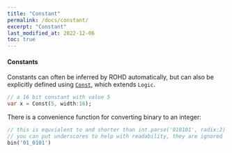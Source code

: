 ```yaml
---
title: "Constant"
permalink: /docs/constant/
excerpt: "Constant"
last_modified_at: 2022-12-06
toc: true
---
```


#### Constants

<!-- markdown-link-check-disable-next-line -->
Constants can often be inferred by ROHD automatically, but can also be explicitly defined using [`Const`](https://intel.github.io/rohd-website/api/rohd/Const-class.html), which extends `Logic`.

```dart
// a 16 bit constant with value 5
var x = Const(5, width:16);
```

There is a convenience function for converting binary to an integer:

```dart
// this is equvialent to and shorter than int.parse('010101', radix:2)
// you can put underscores to help with readability, they are ignored
bin('01_0101')
```
